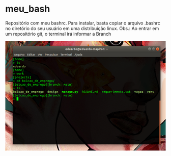 # meu_bash
Repositório com meu bashrc. Para instalar, basta copiar o arquivo .bashrc no diretório do seu usuário em uma distribuição linux.
Obs.: Ao entrar em um repositório git, o terminal irá informar a Branch

![alt text](https://github.com/salarini-e/meu_bash/blob/main/Captura%20de%20tela%20de%202022-03-26%2014-22-23.png)
